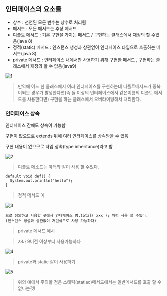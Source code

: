 
## 인터페이스의 요소들

+ 상수 : 선언된 모든 변수는 상수로 처리됨
+ 메서드 : 모든 메서드는 추상 메서드
+ 디폴트 메서드 : 기본 구현을 가지는 메서드 / 구현하는 클래스에서 재정의 할 수있음(java 8)
+ 정적(static) 메서드 : 인스턴스 생성과 상관없이 인터페이스 타입으로 호출하는 메서드(java 8)
+ private 메서드 : 인터페이스 내에서만 사용하기 위해 구현한 메서드 , 구현하는 클래스에서 재정의 할 수 없음(java9)


![1](https://user-images.githubusercontent.com/49984996/76680740-8559b900-662e-11ea-9340-b973632ff0c2.jpg)

> 만약에 어느 한 클래스에서 여러 인터페이스를 구현하는데 디폴트메서드가 중복이되는 경우가 발생한다면(즉 둘 이상의 인터페이스에서 같은이름의 
디폴트 메서드를 사용한다면) 구현을 하는 클래스에서 오버라이딩해서 처리한다.

### 인터페이스 상속

인터페이스 간에도 상속이 가능함

구현이 없으므로 extends 뒤에 여러 인터페이스를 상속받을 수 있음

구현 내용이 없으므로 타입 상속(type inheritance)라고 함

![2](https://user-images.githubusercontent.com/49984996/76680860-eb930b80-662f-11ea-828f-bb0144c77f62.jpg)

> 디폴트 메소드는 아래와 같이 사용 할 수있다.

```
default void def() {
  System.out.println("hello");
}
```

> 정적 메서드 예



![3](https://user-images.githubusercontent.com/49984996/76680984-16319400-6631-11ea-85a5-533cfbc7d7b5.jpg)

```
으로 정의하고 사용할 곳에서 인터페이스 명.total( xxx ); 처럼 사용 할 수있다.
(인스턴스 생성과 상관없이 저런식으로 사용 가능하다) 
```

> private 메서드 예시

> 자바 9버전 이상부터 사용가능하다

![4](https://user-images.githubusercontent.com/49984996/76681048-d15a2d00-6631-11ea-9bc3-68b062a31f64.jpg)


> private과 static 같이 사용하기 

![5](https://user-images.githubusercontent.com/49984996/76681133-01560000-6633-11ea-8d8a-646d53be1a63.jpg)

> 위의 예에서 주의할 점은 스태틱(statiac)메서드에서는 일반메서드를 호출 할 수없다는것!


